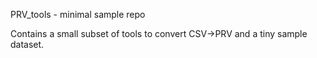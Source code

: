 PRV_tools - minimal sample repo

Contains a small subset of tools to convert CSV→PRV and a tiny sample dataset.
